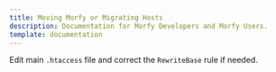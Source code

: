 ```yaml
---
title: Moving Morfy or Migrating Hosts
description: Documentation for Morfy Developers and Morfy Users.
template: documentation
---
```


Edit main `.htaccess` file and correct the `RewriteBase` rule if needed.  
